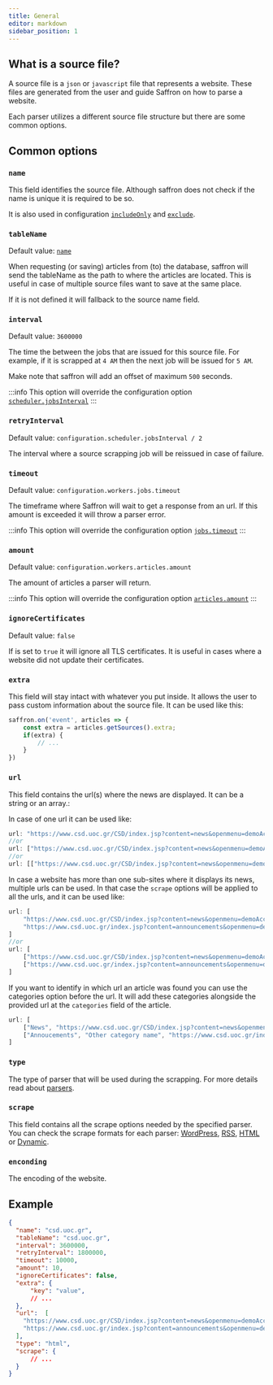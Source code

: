 ```yaml
---
title: General
editor: markdown
sidebar_position: 1
---
```


## What is a source file?

A source file is a `json` or `javascript` file that represents a website.
These files are generated from the user and guide Saffron on how to parse a website.

Each parser utilizes a different source file structure but there are some common options.

## Common options

### `name`
This field identifies the source file.
Although saffron does not check if the name is unique it is required to be so.

It is also used in configuration [`includeOnly`](../configuration#includeonly)
and [`exclude`](../configuration#exclude).

### `tableName`
Default value: [`name`](#name)

When requesting (or saving) articles from (to) the database, saffron will send the tableName as the path
to where the articles are located. This is useful in case of multiple source files want to save
at the same place.

If it is not defined it will fallback to the source name field.

### `interval`
Default value: `3600000`

The time the between the jobs that are issued for this source file.
For example, if it is scrapped at `4 AM` then the next job will be issued for `5 AM`.

Make note that saffron will add an offset of maximum `500` seconds.

:::info
This option will override the configuration option [`scheduler.jobsInterval`](../configuration#jobsInterval)
:::

### `retryInterval`
Default value: `configuration.scheduler.jobsInterval / 2`

The interval where a source scrapping job will be reissued in case of failure.

### `timeout`
Default value: `configuration.workers.jobs.timeout`

The timeframe where Saffron will wait to get a response from an url.
If this amount is exceeded it will throw a parser error.

:::info
This option will override the configuration option [`jobs.timeout`](../configuration#jobstimeout)
:::

### `amount`
Default value: `configuration.workers.articles.amount`

The amount of articles a parser will return.

:::info
This option will override the configuration option [`articles.amount`](../configuration#articlesamount)
:::

### `ignoreCertificates`
Default value: `false`

If is set to `true` it will ignore all TLS certificates. It is useful in cases where a website
did not update their certificates.


### `extra`
This field will stay intact with whatever you put inside.
It allows the user to pass custom information about the source file.
It can be used like this:

```javascript
saffron.on('event', articles => {
    const extra = articles.getSources().extra;
    if(extra) {
        // ...
    }
})
```

### `url`
This field contains the url(s) where the news are displayed. It can be a string or an array.:

In case of one url it can be used like:

```js
url: "https://www.csd.uoc.gr/CSD/index.jsp?content=news&openmenu=demoAcc6&lang=gr"
//or
url: ["https://www.csd.uoc.gr/CSD/index.jsp?content=news&openmenu=demoAcc6&lang=gr"]
//or
url: [["https://www.csd.uoc.gr/CSD/index.jsp?content=news&openmenu=demoAcc6&lang=gr"]]
```

In case a website has more than one sub-sites where it displays its news, multiple urls can be used.
In that case the `scrape` options will be applied to all the urls, and it can be used like:

```js
url: [
    "https://www.csd.uoc.gr/CSD/index.jsp?content=news&openmenu=demoAcc6&lang=gr",
    "https://www.csd.uoc.gr/index.jsp?content=announcements&openmenu=demoAcc6&lang=gr"
]
//or
url: [
    ["https://www.csd.uoc.gr/CSD/index.jsp?content=news&openmenu=demoAcc6&lang=gr"],
    ["https://www.csd.uoc.gr/index.jsp?content=announcements&openmenu=demoAcc6&lang=gr"]
]
```

If you want to identify in which url an article was found you can use the categories option before the url.
It will add these categories alongside the provided url at the `categories` field of the article.

```js
url: [
    ["News", "https://www.csd.uoc.gr/CSD/index.jsp?content=news&openmenu=demoAcc6&lang=gr"],
    ["Annoucements", "Other category name", "https://www.csd.uoc.gr/index.jsp?content=announcements&openmenu=demoAcc6&lang=gr"]
]
```

### `type`
The type of parser that will be used during the scrapping.
For more details read about [parsers](../05_parsers/01_intro.md).

### `scrape`
This field contains all the scrape options needed by the specified parser.
You can check the scrape formats for each parser: 
[WordPress](./02_wordpress.md), [RSS](./03_rss.md), [HTML](./04_html.md) or [Dynamic](./05_dynamic.md).

### `enconding`
The encoding of the website.

## Example

```json
{
  "name": "csd.uoc.gr",
  "tableName": "csd.uoc.gr",
  "interval": 3600000,
  "retryInterval": 1800000,
  "timeout": 10000,
  "amount": 10,
  "ignoreCertificates": false,
  "extra": {
      "key": "value",
      // ...
  },
  "url":  [
    "https://www.csd.uoc.gr/CSD/index.jsp?content=news&openmenu=demoAcc6&lang=gr",
    "https://www.csd.uoc.gr/index.jsp?content=announcements&openmenu=demoAcc6&lang=gr"
  ],
  "type": "html",
  "scrape": {
      // ...
  }
}
```
